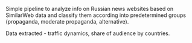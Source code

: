 Simple pipeline to analyze info on Russian news websites based on SimilarWeb data and classify them according into predetermined groups (propaganda, moderate propaganda, alternative). 

Data extracted - traffic dynamics, share of audience by countries.
